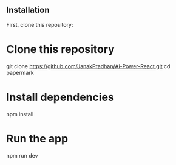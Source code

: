 ## Installation

First, clone this repository:

<!-- start:code block -->
# Clone this repository
git clone https://github.com/JanakPradhan/Ai-Power-React.git
cd papermark

# Install dependencies
npm install


# Run the app
npm run dev

<!-- end:code block -->